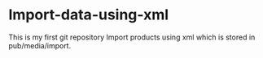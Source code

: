 # Import-data-using-xml
This is my first git repository Import products using xml which is stored in pub/media/import.
